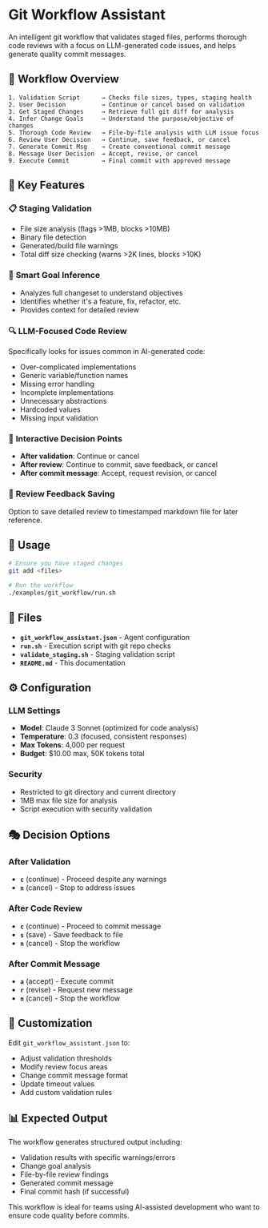 # Git Workflow Assistant

An intelligent git workflow that validates staged files, performs thorough code reviews with a focus on LLM-generated code issues, and helps generate quality commit messages.

## 🔄 Workflow Overview

```
1. Validation Script      → Checks file sizes, types, staging health
2. User Decision          → Continue or cancel based on validation
3. Get Staged Changes     → Retrieve full git diff for analysis  
4. Infer Change Goals     → Understand the purpose/objective of changes
5. Thorough Code Review   → File-by-file analysis with LLM issue focus
6. Review User Decision   → Continue, save feedback, or cancel
7. Generate Commit Msg    → Create conventional commit message
8. Message User Decision  → Accept, revise, or cancel
9. Execute Commit         → Final commit with approved message
```

## 🎯 Key Features

### 📋 **Staging Validation** 
- File size analysis (flags >1MB, blocks >10MB)
- Binary file detection
- Generated/build file warnings  
- Total diff size checking (warns >2K lines, blocks >10K)

### 🧠 **Smart Goal Inference**
- Analyzes full changeset to understand objectives
- Identifies whether it's a feature, fix, refactor, etc.
- Provides context for detailed review

### 🔍 **LLM-Focused Code Review**
Specifically looks for issues common in AI-generated code:
- Over-complicated implementations
- Generic variable/function names
- Missing error handling
- Incomplete implementations
- Unnecessary abstractions
- Hardcoded values
- Missing input validation

### 📝 **Interactive Decision Points**
- **After validation**: Continue or cancel
- **After review**: Continue to commit, save feedback, or cancel
- **After commit message**: Accept, request revision, or cancel

### 💾 **Review Feedback Saving**
Option to save detailed review to timestamped markdown file for later reference.

## 🚀 Usage

```bash
# Ensure you have staged changes
git add <files>

# Run the workflow
./examples/git_workflow/run.sh
```

## 📁 Files

- **`git_workflow_assistant.json`** - Agent configuration
- **`run.sh`** - Execution script with git repo checks
- **`validate_staging.sh`** - Staging validation script 
- **`README.md`** - This documentation

## ⚙️ Configuration

### LLM Settings
- **Model**: Claude 3 Sonnet (optimized for code analysis)
- **Temperature**: 0.3 (focused, consistent responses)
- **Max Tokens**: 4,000 per request
- **Budget**: $10.00 max, 50K tokens total

### Security
- Restricted to git directory and current directory
- 1MB max file size for analysis
- Script execution with security validation

## 🎭 Decision Options

### After Validation
- **`c`** (continue) - Proceed despite any warnings
- **`n`** (cancel) - Stop to address issues

### After Code Review  
- **`c`** (continue) - Proceed to commit message
- **`s`** (save) - Save feedback to file
- **`n`** (cancel) - Stop the workflow

### After Commit Message
- **`a`** (accept) - Execute commit  
- **`r`** (revise) - Request new message
- **`n`** (cancel) - Stop the workflow

## 🔧 Customization

Edit `git_workflow_assistant.json` to:
- Adjust validation thresholds
- Modify review focus areas
- Change commit message format
- Update timeout values
- Add custom validation rules

## 📊 Expected Output

The workflow generates structured output including:
- Validation results with specific warnings/errors
- Change goal analysis
- File-by-file review findings
- Generated commit message
- Final commit hash (if successful)

This workflow is ideal for teams using AI-assisted development who want to ensure code quality before commits.